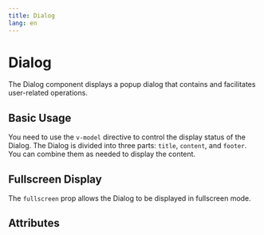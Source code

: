 ```yaml
---
title: Dialog
lang: en
---
```


<script setup lang="ts">
  import props from "../../../example/dialog/description/en-props.ts";
  import slots from "../../../example/dialog/description/en-slots.ts";
</script>

# Dialog

The Dialog component displays a popup dialog that contains and facilitates user-related operations.

## Basic Usage

You need to use the `v-model` directive to control the display status of the Dialog. The Dialog is divided into three parts: `title`, `content`, and `footer`. You can combine them as needed to display the content.

<demo src="../../../example/dialog/base.vue" />

## Fullscreen Display

The `fullscreen` prop allows the Dialog to be displayed in fullscreen mode.
<demo src="../../../example/dialog/fullscreen.vue" />

## Attributes

<data-table type="props" lang="en" :data="props" />
